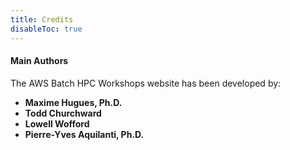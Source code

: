 ```yaml
---
title: Credits
disableToc: true
---
```


#### Main Authors

The AWS Batch HPC Workshops website has been developed by:

- **Maxime Hugues, Ph.D.**
- **Todd Churchward**
- **Lowell Wofford**
- **Pierre-Yves Aquilanti, Ph.D.**